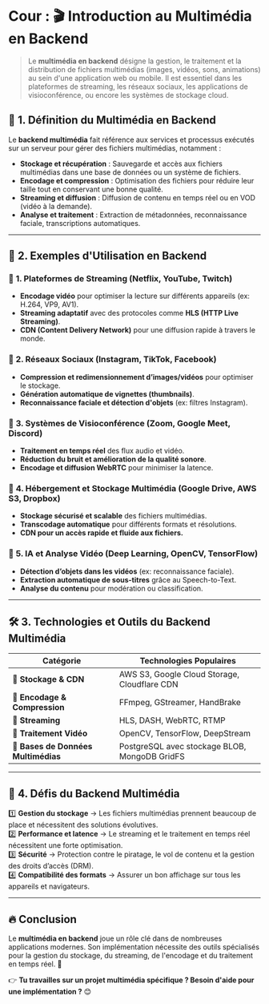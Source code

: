 # Cour :  🎬 **Introduction au Multimédia en Backend**  

> Le **multimédia en backend** désigne la gestion, le traitement et la distribution de fichiers multimédias (images, vidéos, sons, animations) au sein d'une application web ou mobile. Il est essentiel dans les plateformes de streaming, les réseaux sociaux, les applications de visioconférence, ou encore les systèmes de stockage cloud.  


## 📌 **1. Définition du Multimédia en Backend**  

Le **backend multimédia** fait référence aux services et processus exécutés sur un serveur pour gérer des fichiers multimédias, notamment :  

- **Stockage et récupération** : Sauvegarde et accès aux fichiers multimédias dans une base de données ou un système de fichiers.  
- **Encodage et compression** : Optimisation des fichiers pour réduire leur taille tout en conservant une bonne qualité.  
- **Streaming et diffusion** : Diffusion de contenu en temps réel ou en VOD (vidéo à la demande).  
- **Analyse et traitement** : Extraction de métadonnées, reconnaissance faciale, transcriptions automatiques.  

--- 

## 🎯 **2. Exemples d'Utilisation en Backend**  

### 🔹 **1. Plateformes de Streaming (Netflix, YouTube, Twitch)**  
   - **Encodage vidéo** pour optimiser la lecture sur différents appareils (ex: H.264, VP9, AV1).  
   - **Streaming adaptatif** avec des protocoles comme **HLS (HTTP Live Streaming)**.  
   - **CDN (Content Delivery Network)** pour une diffusion rapide à travers le monde.  
   
### 🔹 **2. Réseaux Sociaux (Instagram, TikTok, Facebook)**  
   - **Compression et redimensionnement d’images/vidéos** pour optimiser le stockage.  
   - **Génération automatique de vignettes (thumbnails)**.  
   - **Reconnaissance faciale et détection d'objets** (ex: filtres Instagram).  

### 🔹 **3. Systèmes de Visioconférence (Zoom, Google Meet, Discord)**  
   - **Traitement en temps réel** des flux audio et vidéo.  
   - **Réduction du bruit et amélioration de la qualité sonore**.  
   - **Encodage et diffusion WebRTC** pour minimiser la latence.  

### 🔹 **4. Hébergement et Stockage Multimédia (Google Drive, AWS S3, Dropbox)**  
   - **Stockage sécurisé et scalable** des fichiers multimédias.  
   - **Transcodage automatique** pour différents formats et résolutions.  
   - **CDN pour un accès rapide et fluide aux fichiers.**  

### 🔹 **5. IA et Analyse Vidéo (Deep Learning, OpenCV, TensorFlow)**  
   - **Détection d’objets dans les vidéos** (ex: reconnaissance faciale).  
   - **Extraction automatique de sous-titres** grâce au Speech-to-Text.  
   - **Analyse du contenu** pour modération ou classification.  

---

## 🛠️ **3. Technologies et Outils du Backend Multimédia**  

| **Catégorie** | **Technologies Populaires** |
|--------------|--------------------------|
| 🔹 **Stockage & CDN** | AWS S3, Google Cloud Storage, Cloudflare CDN |
| 🔹 **Encodage & Compression** | FFmpeg, GStreamer, HandBrake |
| 🔹 **Streaming** | HLS, DASH, WebRTC, RTMP |
| 🔹 **Traitement Vidéo** | OpenCV, TensorFlow, DeepStream |
| 🔹 **Bases de Données Multimédias** | PostgreSQL avec stockage BLOB, MongoDB GridFS |

---

## 🚀 **4. Défis du Backend Multimédia**  

1️⃣ **Gestion du stockage** → Les fichiers multimédias prennent beaucoup de place et nécessitent des solutions évolutives.  
2️⃣ **Performance et latence** → Le streaming et le traitement en temps réel nécessitent une forte optimisation.  
3️⃣ **Sécurité** → Protection contre le piratage, le vol de contenu et la gestion des droits d’accès (DRM).  
4️⃣ **Compatibilité des formats** → Assurer un bon affichage sur tous les appareils et navigateurs.  

---

## 🔥 **Conclusion**  
Le **multimédia en backend** joue un rôle clé dans de nombreuses applications modernes. Son implémentation nécessite des outils spécialisés pour la gestion du stockage, du streaming, de l'encodage et du traitement en temps réel. 🚀  

👉 **Tu travailles sur un projet multimédia spécifique ? Besoin d'aide pour une implémentation ?** 😊